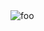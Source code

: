<!--
 * @Descripttion: 
 * @version: 
 * @Author: linxiaofen
 * @Date: 2020-09-21 19:07:57
 * @LastEditors: linxiaofen
 * @LastEditTime: 2020-09-21 19:08:07
-->
<img :src="$withBase('/scene.jpeg')" alt="foo">